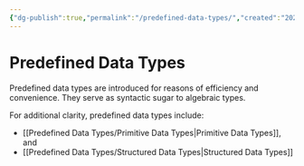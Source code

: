 ```yaml
---
{"dg-publish":true,"permalink":"/predefined-data-types/","created":"2023-07-03T09:28:35.191+02:00","updated":"2023-07-12T21:28:36.062+02:00"}
---
```



# Predefined Data Types

Predefined data types are introduced for reasons of efficiency and convenience.
They serve as syntactic sugar to algebraic types.

For additional clarity, predefined data types include:
- [[Predefined Data Types/Primitive Data Types\|Primitive Data Types]], and
- [[Predefined Data Types/Structured Data Types\|Structured Data Types]]
